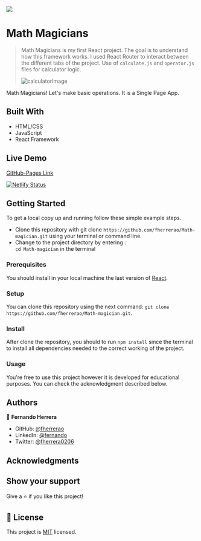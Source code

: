![](https://img.shields.io/badge/Microverse-blueviolet)

# Math Magicians

> Math Magicians is my first React project. The goal is to understand how this framework works. I used React Router to interact between the different tabs of the project. Use of `calculate.js` and `operator.js` files for calculator logic.
>
> ![calculatorImage](https://user-images.githubusercontent.com/91301423/153205643-cc65174b-3d9a-43e2-81bf-d66c85312fea.png)

Math Magicians! Let's make basic operations. It is a Single Page App.

## Built With

- HTML/CSS
- JavaScript
- React Framework

## Live Demo

[GitHub-Pages Link](https://fherrerao.github.io/Math-magician/) 

[![Netlify Status](https://api.netlify.com/api/v1/badges/27cf5441-21e5-458b-b88e-e020e7ce2309/deploy-status)](https://matth-magician.netlify.app/)

## Getting Started

To get a local copy up and running follow these simple example steps.

- Clone this repository with git clone `https://github.com/fherrerao/Math-magician.git` using your terminal or command line.
- Change to the project directory by entering : <br>
  `cd Math-magician` in the terminal

### Prerequisites

You should install in your local machine the last version of [React](https://en.reactjs.org/).

### Setup

You can clone this repository using the next command: `git clone https://github.com/fherrerao/Math-magician.git`.

### Install

After clone the repository, you should to run `npm install` since the terminal to install all dependencies needed to the correct working of the project.

### Usage

You're free to use this project however it is developed for educational purposes. You can check the acknowledgment described below.

## Authors

👤 **Fernando Herrera**

- GitHub: [@fherrerao](https://github.com/fherrerao)
- LinkedIn: [@fernando](https://www.linkedin.com/in/fernando-herrera-25a6361b2/)
- Twitter: [@fherrera0206](https://twitter.com/fherrera0206)

## Acknowledgments

## Show your support

Give a ⭐️ if you like this project!

## 📝 License

This project is [MIT](./MIT.md) licensed.
